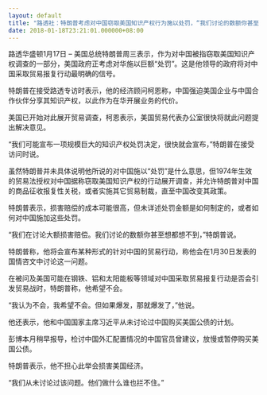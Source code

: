 ```yaml
---
layout: default
title: "路透社：特朗普考虑对中国窃取美国知识产权行为施以处罚，“我们讨论的数额你甚至想都想不到”"
date: 2018-01-18T23:21:01.000000+08:00
---
```


路透华盛顿1月17日 – 美国总统特朗普周三表示，作为对中国被指窃取美国知识产权调查的一部分，美国政府正考虑对华施以巨额“处罚”。这是他领导的政府将对中国采取贸易报复行动最明确的信号。

特朗普在接受路透专访时表示，他的经济顾问柯恩称，中国强迫美国企业与中国合作伙伴分享其知识产权，以此作为在华开展业务的代价。

美国已开始对此展开贸易调查，柯恩表示，美国贸易代表办公室很快将就此问题提出解决意见。

“我们可能宣布一项规模巨大的知识产权处罚决定，很快就会宣布，”特朗普在接受访问时说。

虽然特朗普并未具体说明他所说的对中国施以“处罚”是什么意思，但1974年生效的贸易法授权对中国据称窃取美国知识产权的行动展开调查，并允许特朗普对中国的商品征收报复性关税，或者实施其它贸易制裁，直至中国改变其政策。

特朗普表示，损害赔偿的成本可能很高，但未详述处罚金额是如何制定的，或者如何对中国施加这些处罚。

“我们在讨论大额损害赔偿。我们讨论的数额你甚至想都想不到，”特朗普说。

特朗普称，他将会宣布某种形式的针对中国的贸易行动，称他会在1月30日发表的国情咨文中讨论这一问题。

在被问及美国可能在钢铁、铝和太阳能板等领域对中国采取贸易报复行动是否会引发贸易战时，特朗普称，他希望不会。

“我认为不会，我希望不会。但如果爆发，那就爆发了，”他说。

他还表示，他和中国国家主席习近平从未讨论过中国购买美国公债的计划。

彭博本月稍早报导，检讨中国外汇配置情况的中国官员曾建议，放慢或暂停购买美国公债。

特朗普表示，他不担心此举会损害美国经济。

“我们从未讨论过该问题。他们做什么谁也拦不住。”

